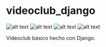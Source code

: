 # videoclub_django

![alt text](https://github.com/AngelQuesada/videoclub_django/blob/master/capturas/captura1.jpg?raw=true)
![alt text](https://github.com/AngelQuesada/videoclub_django/blob/master/capturas/captura2.jpg?raw=true)
![alt text](https://github.com/AngelQuesada/videoclub_django/blob/master/capturas/captura3.jpg?raw=true)
![alt text](https://github.com/AngelQuesada/videoclub_django/blob/master/capturas/captura4.jpg?raw=true)


Videoclub básico hecho con Django.
